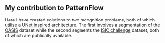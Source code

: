 ## My contribution to PatternFlow
Here I have created solutions to two recognition problems, both of which utilise a 
[UNet inspired](https://arxiv.org/abs/1802.10508v1) architecture. The first involves a segmentation of the 
[OASIS](https://www.oasis-brains.org/) dataset while the second segments the 
[ISIC challenge](https://challenge2018.isic-archive.com/) dataset, both of which are publically available.
